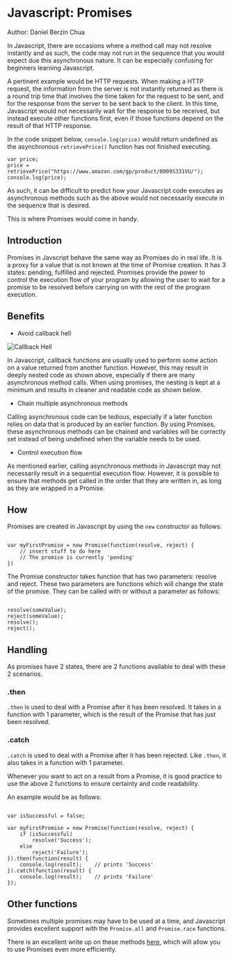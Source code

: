 # Javascript: Promises

Author: Daniel Berzin Chua

In Javascript, there are occasions where a method call may not resolve instantly and as such, the code may not run in the sequence that you would expect due this asynchronous nature. It can be especially confusing for beginners learning Javascript.

A pertinent example would be HTTP requests. When making a HTTP request, the information from the server is not instantly returned as there is a round trip time that involves the time taken for the request to be sent, and for the response from the server to be sent back to the client. In this time, Javascript would not necessarily wait for the response to be received, but instead execute other functions first, even if those functions depend on the result of that HTTP response.

In the code snippet below, `console.log(price)` would return undefined as the asynchronous `retrievePrice()` function has not finished executing.

```
var price;
price = retrievePrice("https://www.amazon.com/gp/product/B009S331VU/");
console.log(price);

```

As such, it can be difficult to predict how your Javascript code executes as asynchronous methods such as the above would not necessarily execute in the sequence that is desired. 

This is where Promises would come in handy.


## Introduction
Promises in Javscript behave the same way as Promises do in real life. It is a proxy for a value that is not known at the time of Promise creation. It has 3 states: pending, fulfilled and rejected. Promises provide the power to control the execution flow of your program by allowing the user to wait for a promise to be resolved before carrying on with the rest of the program execution.

## Benefits

- Avoid callback hell

![Callback Hell](http://blog.mclain.ca/assets/images/callbackhell.png)

In Javascript, callback functions are usually used to perform some action on a value returned from another function. However, this may result in deeply nested code as shown above, especially if there are many asynchronous method calls. When using promises, the nesting is kept at a minimum and results in cleaner and readable code as shown below. 

- Chain multiple asynchronous methods

Calling asynchronous code can be tedious, especially if a later function relies on data that is produced by an earlier function. By using Promises, these asynchronous methods can be chained and variables will be correctly set instead of being undefined when the variable needs to be used.

- Control execution flow

As mentioned earlier, calling asynchronous methods in Javascript may not necessarily result in a sequential execution flow. However, it is possible to ensure that methods get called in the order that they are written in, as long as they are wrapped in a Promise.


## How

Promises are created in Javascript by using the `new` constructor as follows:

```

var myFirstPromise = new Promise(function(resolve, reject) {
    // insert stuff to do here
    // The promise is currently 'pending'
})

```

The Promise constructor takes function that has two parameters: resolve and reject. These two parameters are functions which will change the state of the promise. They can be called with or without a parameter as follows:

```

resolve(someValue);
reject(someValue);
resolve();
reject();

```

## Handling

As promises have 2 states, there are 2 functions available to deal with these 2 scenarios. 

### .then

`.then` is used to deal with a Promise after it has been resolved. It takes in a function with 1 parameter, which is the result of the Promise that has just been resolved.

### .catch

`.catch` is used to deal with a Promise after it has been rejected. Like `.then`, it also takes in a function with 1 parameter.

Whenever you want to act on a result from a Promise, it is good practice to use the above 2 functions to ensure certainty and code readability.

An example would be as follows:

```

var isSuccessful = false;

var myFirstPromise = new Promise(function(resolve, reject) {
    if (isSuccessful)
        resolve('Success');
    else
        reject('Failure');
}).then(function(result) {
    console.log(result);    // prints 'Success'
}).catch(function(result) {
    console.log(result);    // prints 'Failure'
});

```

## Other functions

Sometimes multiple promises may have to be used at a time, and Javascript provides excellent support with the `Promise.all` and `Promise.race` functions.

There is an excellent write up on these methods [here](https://davidwalsh.name/promises), which will allow you to use Promises even more efficiently.